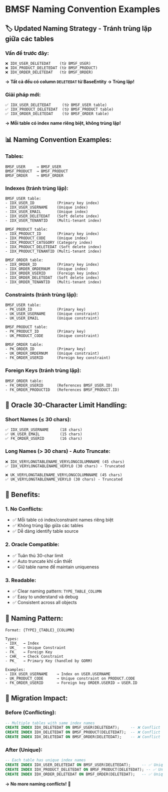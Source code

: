 # BMSF Naming Convention Examples

## 🏷️ **Updated Naming Strategy - Tránh trùng lặp giữa các tables**

### **Vấn đề trước đây:**
```
❌ IDX_USER_DELETEDAT    (từ BMSF_USER)
❌ IDX_PRODUCT_DELETEDAT (từ BMSF_PRODUCT) 
❌ IDX_ORDER_DELETEDAT   (từ BMSF_ORDER)
```
**→ Tất cả đều có column `DELETEDAT` từ BaseEntity → Trùng lặp!**

### **Giải pháp mới:**
```
✅ IDX_USER_DELETEDAT     (từ BMSF_USER table)
✅ IDX_PRODUCT_DELETEDAT  (từ BMSF_PRODUCT table)
✅ IDX_ORDER_DELETEDAT    (từ BMSF_ORDER table)
```
**→ Mỗi table có index name riêng biệt, không trùng lặp!**

## 📊 **Naming Convention Examples:**

### **Tables:**
```
BMSF_USER     → BMSF_USER
BMSF_PRODUCT  → BMSF_PRODUCT  
BMSF_ORDER    → BMSF_ORDER
```

### **Indexes (tránh trùng lặp):**
```
BMSF_USER table:
- IDX_USER_ID          (Primary key index)
- IDX_USER_USERNAME    (Unique index)
- IDX_USER_EMAIL       (Unique index)
- IDX_USER_DELETEDAT   (Soft delete index)
- IDX_USER_TENANTID    (Multi-tenant index)

BMSF_PRODUCT table:
- IDX_PRODUCT_ID       (Primary key index)
- IDX_PRODUCT_CODE     (Unique index)
- IDX_PRODUCT_CATEGORY (Category index)
- IDX_PRODUCT_DELETEDAT (Soft delete index)
- IDX_PRODUCT_TENANTID (Multi-tenant index)

BMSF_ORDER table:
- IDX_ORDER_ID         (Primary key index)
- IDX_ORDER_ORDERNUM   (Unique index)
- IDX_ORDER_USERID     (Foreign key index)
- IDX_ORDER_DELETEDAT  (Soft delete index)
- IDX_ORDER_TENANTID   (Multi-tenant index)
```

### **Constraints (tránh trùng lặp):**
```
BMSF_USER table:
- PK_USER_ID           (Primary key)
- UK_USER_USERNAME     (Unique constraint)
- UK_USER_EMAIL        (Unique constraint)

BMSF_PRODUCT table:
- PK_PRODUCT_ID        (Primary key)
- UK_PRODUCT_CODE      (Unique constraint)

BMSF_ORDER table:
- PK_ORDER_ID          (Primary key)
- UK_ORDER_ORDERNUM    (Unique constraint)
- FK_ORDER_USERID      (Foreign key constraint)
```

### **Foreign Keys (tránh trùng lặp):**
```
BMSF_ORDER table:
- FK_ORDER_USERID      (References BMSF_USER.ID)
- FK_ORDER_PRODUCTID   (References BMSF_PRODUCT.ID)
```

## 🔧 **Oracle 30-Character Limit Handling:**

### **Short Names (≤ 30 chars):**
```
✅ IDX_USER_USERNAME     (18 chars)
✅ UK_USER_EMAIL         (15 chars)
✅ FK_ORDER_USERID       (16 chars)
```

### **Long Names (> 30 chars) - Auto Truncate:**
```
❌ IDX_VERYLONGTABLENAME_VERYLONGCOLUMNNAME (45 chars)
✅ IDX_VERYLONGTABLENAME_VERYLO (30 chars) - Truncated

❌ UK_VERYLONGTABLENAME_VERYLONGCOLUMNNAME (45 chars)  
✅ UK_VERYLONGTABLENAME_VERYLO (30 chars) - Truncated
```

## 🎯 **Benefits:**

### **1. No Conflicts:**
- ✅ Mỗi table có index/constraint names riêng biệt
- ✅ Không trùng lặp giữa các tables
- ✅ Dễ dàng identify table source

### **2. Oracle Compatible:**
- ✅ Tuân thủ 30-char limit
- ✅ Auto truncate khi cần thiết
- ✅ Giữ table name để maintain uniqueness

### **3. Readable:**
- ✅ Clear naming pattern: `TYPE_TABLE_COLUMN`
- ✅ Easy to understand và debug
- ✅ Consistent across all objects

## 📝 **Naming Pattern:**

```
Format: {TYPE}_{TABLE}_{COLUMN}

Types:
- IDX_  → Index
- UK_   → Unique Constraint  
- FK_   → Foreign Key
- CHK_  → Check Constraint
- PK_   → Primary Key (handled by GORM)

Examples:
- IDX_USER_USERNAME    → Index on USER.USERNAME
- UK_PRODUCT_CODE      → Unique constraint on PRODUCT.CODE
- FK_ORDER_USERID      → Foreign key ORDER.USERID → USER.ID
```

## 🚀 **Migration Impact:**

### **Before (Conflicting):**
```sql
-- Multiple tables with same index names
CREATE INDEX IDX_DELETEDAT ON BMSF_USER(DELETEDAT);     -- ❌ Conflict
CREATE INDEX IDX_DELETEDAT ON BMSF_PRODUCT(DELETEDAT);  -- ❌ Conflict  
CREATE INDEX IDX_DELETEDAT ON BMSF_ORDER(DELETEDAT);    -- ❌ Conflict
```

### **After (Unique):**
```sql
-- Each table has unique index names
CREATE INDEX IDX_USER_DELETEDAT ON BMSF_USER(DELETEDAT);     -- ✅ Unique
CREATE INDEX IDX_PRODUCT_DELETEDAT ON BMSF_PRODUCT(DELETEDAT); -- ✅ Unique
CREATE INDEX IDX_ORDER_DELETEDAT ON BMSF_ORDER(DELETEDAT);   -- ✅ Unique
```

**→ No more naming conflicts!** 🎉
